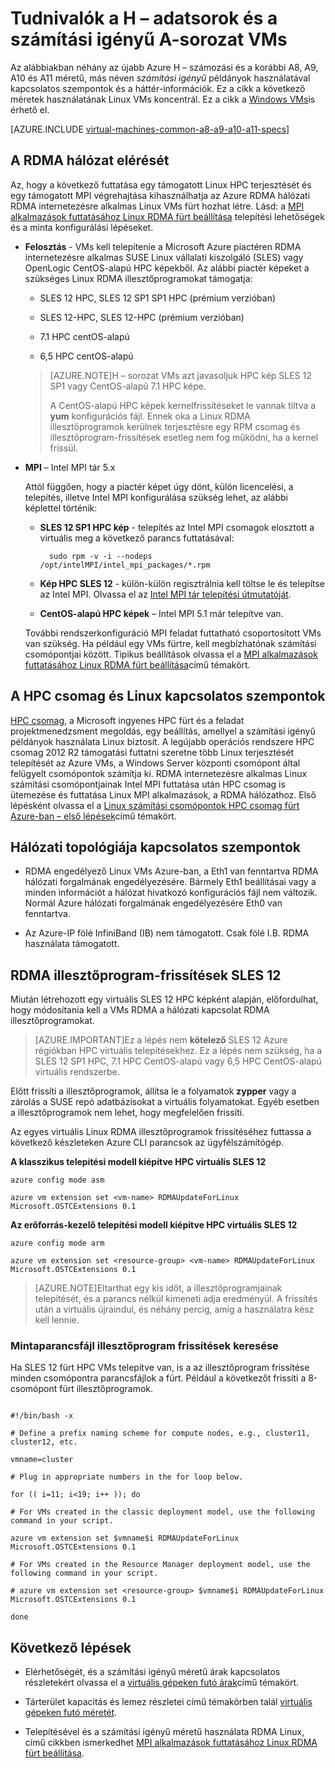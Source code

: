 <properties
 pageTitle="Tudnivalók a számítási igényű VMs Linux |} Microsoft Azure"
 description="Háttér-információk és a H – sorozat és A8, A9, A10 és A11 számítási igényű méretű Linux VMs verzióval kapcsolatos szempontok"
 services="virtual-machines-linux"
 documentationCenter=""
 authors="dlepow"
 manager="timlt"
 editor=""
 tags="azure-resource-manager,azure-service-management"/>
<tags
ms.service="virtual-machines-linux"
 ms.devlang="na"
 ms.topic="article"
 ms.tgt_pltfrm="vm-linux"
 ms.workload="infrastructure-services"
 ms.date="09/21/2016"
 ms.author="danlep"/>

# <a name="about-h-series-and-compute-intensive-a-series-vms"></a>Tudnivalók a H – adatsorok és a számítási igényű A-sorozat VMs 

Az alábbiakban néhány az újabb Azure H – számozási és a korábbi A8, A9, A10 és A11 méretű, más néven *számítási igényű* példányok használatával kapcsolatos szempontok és a háttér-információk. Ez a cikk a következő méretek használatának Linux VMs koncentrál. Ez a cikk a [Windows VMs](virtual-machines-windows-a8-a9-a10-a11-specs.md)is érhető el.




[AZURE.INCLUDE [virtual-machines-common-a8-a9-a10-a11-specs](../../includes/virtual-machines-common-a8-a9-a10-a11-specs.md)]

## <a name="access-to-the-rdma-network"></a>A RDMA hálózat elérését

Az, hogy a következő futtatása egy támogatott Linux HPC terjesztését és egy támogatott MPI végrehajtása kihasználhatja az Azure RDMA hálózati RDMA internetezésre alkalmas Linux VMs fürt hozhat létre. Lásd: a [MPI alkalmazások futtatásához Linux RDMA fürt beállítása](virtual-machines-linux-classic-rdma-cluster.md) telepítési lehetőségek és a minta konfigurálási lépéseket.

* **Felosztás** - VMs kell telepítenie a Microsoft Azure piactéren RDMA internetezésre alkalmas SUSE Linux vállalati kiszolgáló (SLES) vagy OpenLogic CentOS-alapú HPC képekből. Az alábbi piactér képeket a szükséges Linux RDMA illesztőprogramokat támogatja:

    * SLES 12 HPC, SLES 12 SP1 SP1 HPC (prémium verzióban)
    
    * SLES 12-HPC, SLES 12-HPC (prémium verzióban)
    
    * 7.1 HPC centOS-alapú
    
    * 6,5 HPC centOS-alapú
    
    >[AZURE.NOTE]H – sorozat VMs azt javasoljuk HPC kép SLES 12 SP1 vagy CentOS-alapú 7.1 HPC képe.
    >
    >A CentOS-alapú HPC képek kernelfrissítéseket le vannak tiltva a **yum** konfigurációs fájl. Ennek oka a Linux RDMA illesztőprogramok kerülnek terjesztésre egy RPM csomag és illesztőprogram-frissítések esetleg nem fog működni, ha a kernel frissül.

* **MPI** – Intel MPI tár 5.x

    Attól függően, hogy a piactér képet úgy dönt, külön licencelési, a telepítés, illetve Intel MPI konfigurálása szükség lehet, az alábbi képlettel történik: 
    
    * **SLES 12 SP1 HPC kép** - telepítés az Intel MPI csomagok elosztott a virtuális meg a következő parancs futtatásával:
    
            sudo rpm -v -i --nodeps /opt/intelMPI/intel_mpi_packages/*.rpm

    * **Kép HPC SLES 12** - külön-külön regisztrálnia kell töltse le és telepítse az Intel MPI. Olvassa el az [Intel MPI tár telepítési útmutatóját](https://software.intel.com/sites/default/files/managed/7c/2c/intelmpi-2017-installguide-linux.pdf).
    
    * **CentOS-alapú HPC képek** – Intel MPI 5.1 már telepítve van.  

    További rendszerkonfiguráció MPI feladat futtatható csoportosított VMs van szükség. Ha például egy VMs fürtre, kell megbízhatónak számítási csomópontjai között. Tipikus beállítások olvassa el a [MPI alkalmazások futtatásához Linux RDMA fürt beállítása](virtual-machines-linux-classic-rdma-cluster.md)című témakört.


## <a name="considerations-for-hpc-pack-and-linux"></a>A HPC csomag és Linux kapcsolatos szempontok

[HPC csomag](https://technet.microsoft.com/library/jj899572.aspx), a Microsoft ingyenes HPC fürt és a feladat projektmenedzsment megoldás, egy beállítás, amellyel a számítási igényű példányok használata Linux biztosít. A legújabb operációs rendszere HPC csomag 2012 R2 támogatási futtatni szeretne több Linux terjesztését telepítését az Azure VMs, a Windows Server központi csomópont által felügyelt csomópontok számítja ki. RDMA internetezésre alkalmas Linux számítási csomópontjainak Intel MPI futtatása után HPC csomag is ütemezése és futtatása Linux MPI alkalmazások, a RDMA hálózathoz. Első lépésként olvassa el a [Linux számítási csomópontok HPC csomag fürt Azure-ban – első lépések](virtual-machines-linux-classic-hpcpack-cluster.md)című témakört.

## <a name="network-topology-considerations"></a>Hálózati topológiája kapcsolatos szempontok

* RDMA engedélyező Linux VMs Azure-ban, a Eth1 van fenntartva RDMA hálózati forgalmának engedélyezésére. Bármely Eth1 beállításai vagy a minden információt a hálózat hivatkozó konfigurációs fájl nem változik. Normál Azure hálózati forgalmának engedélyezésére Eth0 van fenntartva.

* Az Azure-IP fölé InfiniBand (IB) nem támogatott. Csak fölé I.B. RDMA használata támogatott.

## <a name="rdma-driver-updates-for-sles-12"></a>RDMA illesztőprogram-frissítések SLES 12

Miután létrehozott egy virtuális SLES 12 HPC képként alapján, előfordulhat, hogy módosítania kell a VMs RDMA a hálózati kapcsolat RDMA illesztőprogramokat. 

>[AZURE.IMPORTANT]Ez a lépés nem **kötelező** SLES 12 Azure régiókban HPC virtuális telepítésekhez. 
>Ez a lépés nem szükség, ha a SLES 12 SP1 HPC, 7.1 HPC CentOS-alapú vagy 6,5 HPC CentOS-alapú virtuális rendszerbe. 

Előtt frissíti a illesztőprogramok, állítsa le a folyamatok **zypper** vagy a zárolás a SUSE repó adatbázisokat a virtuális folyamatokat. Egyéb esetben a illesztőprogramok nem lehet, hogy megfelelően frissíti.  

Az egyes virtuális Linux RDMA illesztőprogramok frissítéséhez futtassa a következő készleteken Azure CLI parancsok az ügyfélszámítógép.

**A klasszikus telepítési modell kiépítve HPC virtuális SLES 12**

```
azure config mode asm

azure vm extension set <vm-name> RDMAUpdateForLinux Microsoft.OSTCExtensions 0.1
```

**Az erőforrás-kezelő telepítési modell kiépítve HPC virtuális SLES 12**

```
azure config mode arm

azure vm extension set <resource-group> <vm-name> RDMAUpdateForLinux Microsoft.OSTCExtensions 0.1
```

>[AZURE.NOTE]Eltarthat egy kis időt, a illesztőprogramjainak telepítését, és a parancs nélkül kimeneti adja eredményül. A frissítés után a virtuális újraindul, és néhány percig, amíg a használatra kész kell lennie.

### <a name="sample-script-for-driver-updates"></a>Mintaparancsfájl illesztőprogram frissítések keresése

Ha SLES 12 fürt HPC VMs telepítve van, is a az illesztőprogram frissítése minden csomópontra parancsfájlok a fürt. Például a következőt frissíti a 8-csomópont fürt illesztőprogramok.

```

#!/bin/bash -x

# Define a prefix naming scheme for compute nodes, e.g., cluster11, cluster12, etc.

vmname=cluster

# Plug in appropriate numbers in the for loop below.

for (( i=11; i<19; i++ )); do

# For VMs created in the classic deployment model, use the following command in your script.

azure vm extension set $vmname$i RDMAUpdateForLinux Microsoft.OSTCExtensions 0.1

# For VMs created in the Resource Manager deployment model, use the following command in your script.

# azure vm extension set <resource-group> $vmname$i RDMAUpdateForLinux Microsoft.OSTCExtensions 0.1

done

```


## <a name="next-steps"></a>Következő lépések

* Elérhetőségét, és a számítási igényű méretű árak kapcsolatos részletekért olvassa el a [virtuális gépeken futó árak](https://azure.microsoft.com/pricing/details/virtual-machines/#Linux)című témakört.

* Tárterület kapacitás és lemez részletei című témakörben talál [virtuális gépeken futó méretét](virtual-machines-linux-sizes.md).

* Telepítésével és a számítási igényű méretű használata RDMA Linux, című cikkben ismerkedhet [MPI alkalmazások futtatásához Linux RDMA fürt beállítása](virtual-machines-linux-classic-rdma-cluster.md).


